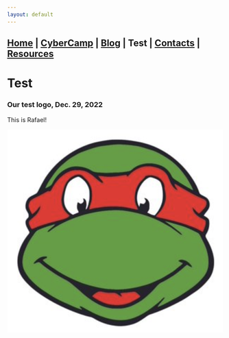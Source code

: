 ```yaml
---
layout: default
---
```


## [Home](/index.html) | [CyberCamp](/cybercamp.html) | [Blog](/blog.html) | Test | [Contacts](/contacts.html) | [Resources](/resources.html)

# Test

### Our test logo, Dec. 29, 2022

This is Rafael!

![Ninja](/assets/images/Ninja.png)
